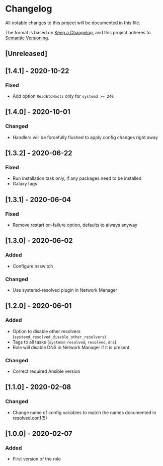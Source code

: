 # Changelog
All notable changes to this project will be documented in this file.

The format is based on [Keep a Changelog](https://keepachangelog.com/en/1.0.0/),
and this project adheres to [Semantic Versioning](https://semver.org/spec/v2.0.0.html).

## [Unreleased]

## [1.4.1] - 2020-10-22
### Fixed
- Add option `ReadEtcHosts` only for `systemd >= 240`

## [1.4.0] - 2020-10-01
### Changed
- Handlers will be forcefully flushed to apply config changes right away

## [1.3.2] - 2020-06-22
### Fixed
- Run installation task only, if any packages need to be installed
- Galaxy tags

## [1.3.1] - 2020-06-04
### Fixed
- Remove restart on-failure option, defaults to always anyway

## [1.3.0] - 2020-06-02
### Added
- Configure nsswitch

### Changed
- Use systemd-resolved plugin in Network Manager

## [1.2.0] - 2020-06-01
### Added
- Option to disable other resolvers (`systemd_resolved_disable_other_resolvers`)
- Tags to all tasks (`systemd-resolved`, `resolved`, `dns`)
- Role will disable DNS in Network Manager if it is present

### Changed
- Correct required Ansible version

## [1.1.0] - 2020-02-08
### Changed
- Change name of config variables to match the names documented in resolved.conf(5)

## [1.0.0] - 2020-02-07
### Added
- First version of the role
